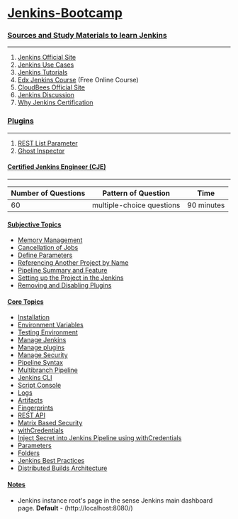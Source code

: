 # [Jenkins-Bootcamp](https://github.com/Tej-Singh-Rana/Jenkins-camp)

### [Sources and Study Materials to learn Jenkins](https://github.com/Tej-Singh-Rana/Jenkins-camp/blob/master/README.md)
---------------------------------------------------

1. [Jenkins Official Site](https://www.jenkins.io/) 
2. [Jenkins Use Cases](https://www.jenkins.io/solutions/)
3. [Jenkins Tutorials](https://www.jenkins.io/doc/tutorials/)
4. [Edx Jenkins Course](https://www.edx.org/course/introduction-to-jenkins) (Free Online Course)
5. [CloudBees Official Site](https://www.cloudbees.com/jenkins)
6. [Jenkins Discussion](https://wiki.jenkins.io/display/JENKINS) 
7. [Why Jenkins Certification](https://www.jenkins.io/blog/2016/03/15/jenkins-certification/)


### [Plugins](https://plugins.jenkins.io/)
------------

1. [REST List Parameter](https://plugins.jenkins.io/)
2. [Ghost Inspector](https://plugins.jenkins.io/ghost-inspector/)


#### [Certified Jenkins Engineer (CJE)](https://www.cloudbees.com/jenkins/certification)
--------------------------------------

| Number of Questions |  Pattern of Question      |     Time        |
|---------------------|---------------------------|-----------------|
|        60           | multiple-choice questions |     90 minutes  |

#### [Subjective Topics](https://github.com/Tej-Singh-Rana/Jenkins-camp/blob/master/README.md)

- [Memory Management](https://docs.oracle.com/cd/E13150_01/jrockit_jvm/jrockit/geninfo/diagnos/garbage_collect.html)
- [Cancellation of Jobs](https://gist.github.com/datagrok/dfe9604cb907523f4a2f#when-you-cancel-a-jenkins-job)
- [Define Parameters](https://wiki.jenkins.io/display/JENKINS/Define+Parameters)
- [Referencing Another Project by Name](https://www.jenkins.io/doc/book/using/referencing-another-project-by-name/)
- [Pipeline Summary and Feature](https://www.jenkins.io/pipeline/getting-started-pipelines/)
- [Setting up the Project in the Jenkins](https://wiki.jenkins.io/display/JENKINS/Building+a+software+project)
- [Removing and Disabling Plugins](https://wiki.jenkins.io/display/JENKINS/Removing+and+disabling+plugins)

#### [Core Topics](https://github.com/Tej-Singh-Rana/Jenkins-camp/blob/master/README.md)

- [Installation](https://www.jenkins.io/doc/book/installing/linux/#prerequisites)
- [Environment Variables](https://www.jenkins.io/doc/book/pipeline/jenkinsfile/#using-environment-variables)
- [Testing Environment](https://www.jenkins.io/doc/developer/testing/)
- [Manage Jenkins](https://www.jenkins.io/doc/book/managing/)
- [Manage plugins](https://www.jenkins.io/doc/book/managing/plugins/)
- [Manage Security](https://www.jenkins.io/doc/book/managing/security/)
- [Pipeline Syntax](https://www.jenkins.io/doc/book/pipeline/syntax/)
- [Multibranch Pipeline](https://www.jenkins.io/doc/book/pipeline/multibranch/)
- [Jenkins CLI](https://www.jenkins.io/doc/book/managing/cli/)
- [Script Console](https://www.jenkins.io/doc/book/managing/script-console/)
- [Logs](https://www.jenkins.io/doc/book/system-administration/viewing-logs/#viewing-logs)
- [Artifacts](https://www.jenkins.io/doc/pipeline/steps/core/#archiveartifacts-archive-the-artifacts)
- [Fingerprints](https://www.jenkins.io/doc/book/using/fingerprints/#fingerprints)
- [REST API](https://ci.jenkins.io/api/)
- [Matrix Based Security](https://wiki.jenkins.io/display/JENKINS/Matrix-based+security)
- [withCredentials](https://www.jenkins.io/doc/pipeline/steps/credentials-binding/#credentials-binding-plugin)
- [Inject Secret into Jenkins Pipeline using withCredentials](https://support.cloudbees.com/hc/en-us/articles/203802500-Injecting-Secrets-into-Jenkins-Build-Jobs?page=86#resolution)
- [Parameters](https://wiki.jenkins.io/display/jenkins/parameterized+build)
- [Folders](https://docs.cloudbees.com/docs/admin-resources/latest/plugins/folder)
- [Jenkins Best Practices](https://wiki.jenkins.io/display/JENKINS/Jenkins+Best+Practices)
- [Distributed Builds Architecture](https://www.jenkins.io/doc/book/scaling/architecting-for-scale/#distributed-builds-architecture)

#### [Notes](https://github.com/Tej-Singh-Rana/Jenkins-camp/blob/master/README.md)

- Jenkins instance root's page in the sense Jenkins main dashboard page. <b>Default</b> - (http://localhost:8080/) 



